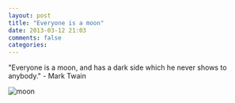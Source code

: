 ```yaml
---
layout: post
title: "Everyone is a moon"
date: 2013-03-12 21:03
comments: false
categories:
---
```


"Everyone is a moon, and has a dark side which he never shows to anybody." - Mark Twain
<!-- more -->
<div class="container-fluid">
	<div class="row">
    <img class="img-responsive" alt="moon" src="http://1.bp.blogspot.com/_9W3fkyH4VJk/Rx2NaGiFygI/AAAAAAAAAGg/mO3X9Kygugc/s1600/moonhi.jpg">
	</div>
</div>

